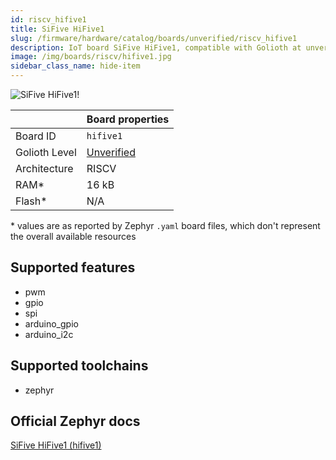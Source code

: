 ```yaml
---
id: riscv_hifive1
title: SiFive HiFive1
slug: /firmware/hardware/catalog/boards/unverified/riscv_hifive1
description: IoT board SiFive HiFive1, compatible with Golioth at unverified level.
image: /img/boards/riscv/hifive1.jpg
sidebar_class_name: hide-item
---
```


[//]: # (This is an auto-generated file, do not edit! Changes to it will be lost upon re-generation)

![SiFive HiFive1!](/img/boards/riscv/hifive1.jpg "SiFive HiFive1")

|                | Board properties     |
| -------------  | -------------------- |
| Board ID       | `hifive1` |
| Golioth Level  | [Unverified](/firmware/hardware#unverified-boards) |
| Architecture   | RISCV |
| RAM*           | 16 kB |
| Flash*         | N/A |

\* values are as reported by Zephyr `.yaml` board files, which don't represent the overall available resources



## Supported features

* pwm
* gpio
* spi
* arduino_gpio
* arduino_i2c

## Supported toolchains

* zephyr

## Official Zephyr docs

[SiFive HiFive1 (hifive1)](https://docs.zephyrproject.org/3.6.0/boards/riscv/hifive1/doc/index.html)
